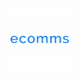 <img src="https://github.com/Ecommserp/ecomms/blob/master/src/assets/cyan.png" width="100" height="100">

